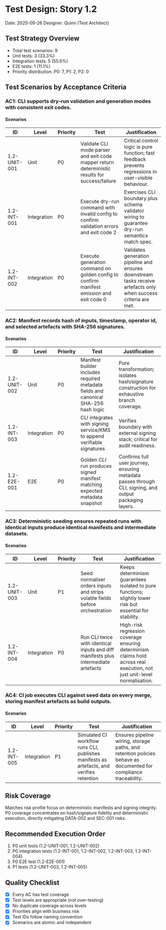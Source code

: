 # Test Design: Story 1.2

Date: 2025-09-26
Designer: Quinn (Test Architect)

## Test Strategy Overview

- Total test scenarios: 9
- Unit tests: 3 (33.3%)
- Integration tests: 5 (55.6%)
- E2E tests: 1 (11.1%)
- Priority distribution: P0: 7, P1: 2, P2: 0

## Test Scenarios by Acceptance Criteria

### AC1: CLI supports dry-run validation and generation modes with consistent exit codes.

#### Scenarios

| ID           | Level       | Priority | Test                                                                                          | Justification                                                                                                   |
| ------------ | ----------- | -------- | --------------------------------------------------------------------------------------------- | ---------------------------------------------------------------------------------------------------------------- |
| 1.2-UNIT-001 | Unit        | P0       | Validate CLI mode parser and exit code mapper return deterministic results for success/failure | Critical control logic is pure function; fast feedback prevents regressions in user-visible behaviour.          |
| 1.2-INT-001  | Integration | P0       | Execute dry-run command with invalid config to confirm validation errors and exit code 2       | Exercises CLI boundary plus schema validator wiring to guarantee dry-run semantics match spec.                   |
| 1.2-INT-002  | Integration | P0       | Execute generation command on golden config to confirm manifest emission and exit code 0       | Validates generation pipeline and ensures downstream tasks receive artefacts only when success criteria are met. |

### AC2: Manifest records hash of inputs, timestamp, operator id, and selected artefacts with SHA-256 signatures.

#### Scenarios

| ID           | Level       | Priority | Test                                                                                 | Justification                                                                                         |
| ------------ | ----------- | -------- | ------------------------------------------------------------------------------------ | ----------------------------------------------------------------------------------------------------- |
| 1.2-UNIT-002 | Unit        | P0       | Manifest builder includes required metadata fields and canonical SHA-256 hash logic | Pure transformation; isolates hash/signature construction for exhaustive branch coverage.             |
| 1.2-INT-003  | Integration | P0       | CLI integrates with signing service/KMS to append verifiable signatures              | Verifies boundary with external signing stack; critical for audit readiness.                          |
| 1.2-E2E-001  | E2E         | P0       | Golden CLI run produces signed manifest matching expected metadata snapshot         | Confirms full user journey, ensuring metadata passes through CLI, signing, and output packaging layers. |

### AC3: Deterministic seeding ensures repeated runs with identical inputs produce identical manifests and intermediate datasets.

#### Scenarios

| ID           | Level       | Priority | Test                                                                                       | Justification                                                                                                            |
| ------------ | ----------- | -------- | ------------------------------------------------------------------------------------------ | ------------------------------------------------------------------------------------------------------------------------ |
| 1.2-UNIT-003 | Unit        | P1       | Seed normaliser orders inputs and strips volatile fields before orchestration              | Keeps determinism guarantees isolated to pure functions; slightly lower risk but essential for stability.                |
| 1.2-INT-004  | Integration | P0       | Run CLI twice with identical inputs and diff manifests plus intermediate artefacts         | High-risk regression coverage ensuring determinism claims hold across real execution, not just unit-level normalisation. |

### AC4: CI job executes CLI against seed data on every merge, storing manifest artefacts as build outputs.

#### Scenarios

| ID           | Level       | Priority | Test                                                                                       | Justification                                                                                           |
| ------------ | ----------- | -------- | ------------------------------------------------------------------------------------------ | ------------------------------------------------------------------------------------------------------- |
| 1.2-INT-005  | Integration | P1       | Simulated CI workflow runs CLI, publishes manifests as artefacts, and verifies retention   | Ensures pipeline wiring, storage paths, and retention policies behave as documented for compliance traceability. |

## Risk Coverage

Matches risk profile focus on deterministic manifests and signing integrity. P0 coverage concentrates on hash/signature fidelity and deterministic execution, directly mitigating DATA-002 and SEC-001 risks.

## Recommended Execution Order

1. P0 unit tests (1.2-UNIT-001, 1.2-UNIT-002)
2. P0 integration tests (1.2-INT-001, 1.2-INT-002, 1.2-INT-003, 1.2-INT-004)
3. P0 E2E test (1.2-E2E-001)
4. P1 tests (1.2-UNIT-003, 1.2-INT-005)

## Quality Checklist

- [x] Every AC has test coverage
- [x] Test levels are appropriate (not over-testing)
- [x] No duplicate coverage across levels
- [x] Priorities align with business risk
- [x] Test IDs follow naming convention
- [x] Scenarios are atomic and independent
